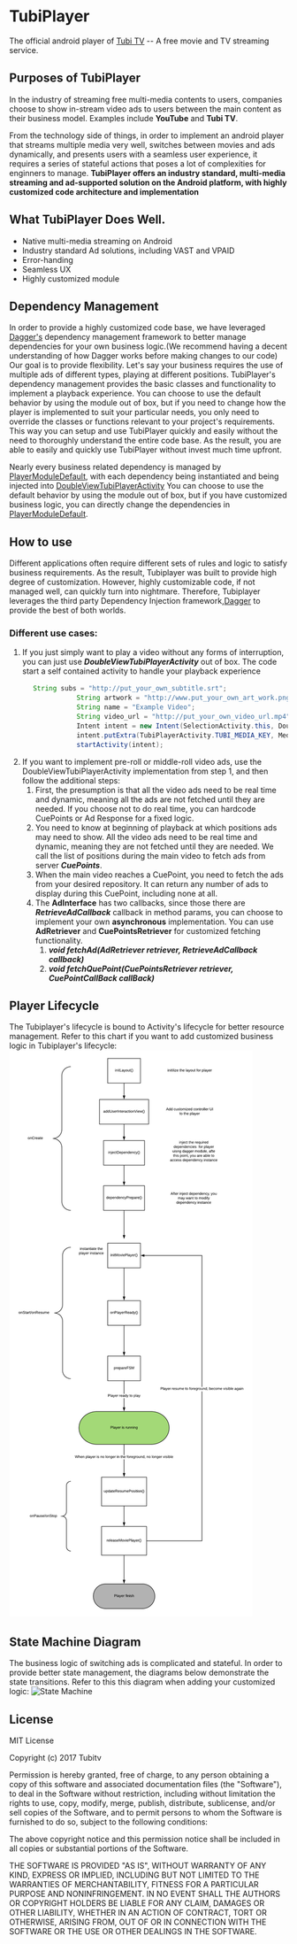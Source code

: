 # TubiPlayer
The official android player of [Tubi TV](https://www.tubi.tv) -- A free movie and TV streaming service.

## Purposes of TubiPlayer
In the industry of streaming free multi-media contents to users, companies choose to show in-stream video ads to users between the main content as their business model. Examples include **YouTube** and **Tubi TV**.

From the technology side of things, in order to implement an android player that streams multiple media very well, switches between movies and ads dynamically, and presents users with a seamless user experience, it requires a series of stateful actions that poses a lot of complexities for enginners to manage. **TubiPlayer offers an industry standard, multi-media streaming and ad-supported solution on the Android platform, with highly customized code architecture and implementation**

## What TubiPlayer Does Well.
* Native multi-media streaming on Android
* Industry standard Ad solutions, including VAST and VPAID
* Error-handing
* Seamless UX 
* Highly customized module


## Dependency Management
In order to provide a highly customized code base, we have leveraged [Dagger's](https://github.com/google/dagger) dependency management framework to better manage dependencies for your own business logic.(We recommend having a decent understanding of how Dagger works before making changes to our code)
Our goal is to provide flexibility. Let's say your business requires the use of multiple ads of different types, playing at different positions. TubiPlayer's dependency management provides the basic classes and functionality
to implement a playback experience.
You can choose to use the default behavior by using the module out of box, but if you need to change how the player is implemented to suit your particular needs, you only need to override the classes or functions relevant to your project's requirements. This way you can setup and use TubiPlayer quickly and easily without the need to thoroughly understand the entire code base.
As the result, you are able to easily and quickly use TubiPlayer without invest much time upfront.

Nearly every business related dependency is managed by [PlayerModuleDefault](./lib/src/main/java/com/tubitv/media/di/PlayerModuleDefault.java), with each dependency being instantiated and being injected into [DoubleViewTubiPlayerActivity](./lib/src/main/java/com/tubitv/media/activities/DoubleViewTubiPlayerActivity.java)
You can choose to use the default behavior by using the module out of box, but if you have customized business logic, you can directly change the dependencies in [PlayerModuleDefault](./lib/src/main/java/com/tubitv/media/di/PlayerModuleDefault.java).

## How to use
Different applications often require different sets of rules and logic to satisfy business requirements. As the result, Tubiplayer was built to provide high degree of
customization. However, highly customizable code, if not managed well, can quickly turn into nightmare. Therefore, Tubiplayer leverages the third party Dependency Injection framework,[Dagger](https://github.com/google/dagger) 
to provide the best of both worlds.

### Different use cases:
1. If you just simply want to play a video without any forms of interruption, you can just use ***DoubleViewTubiPlayerActivity*** out of box. The code start a self contained activity to handle your playback experience
```java
      String subs = "http://put_your_own_subtitle.srt";
                 String artwork = "http://www.put_your_own_art_work.png";
                 String name = "Example Video";
                 String video_url = "http://put_your_own_video_url.mp4";
                 Intent intent = new Intent(SelectionActivity.this, DoubleViewTubiPlayerActivity.class);
                 intent.putExtra(TubiPlayerActivity.TUBI_MEDIA_KEY, MediaModel.video(name, video_url, artwork, null));
                 startActivity(intent);
```

2. If you want to implement pre-roll or middle-roll video ads, use the DoubleViewTubiPlayerActivity implementation from step 1, and then follow the additional steps:
    1. First, the presumption is that all the video ads need to be real time and dynamic, meaning all the ads are not fetched until they are needed. If you choose not to do real time, you can hardcode CuePoints or Ad Response for a fixed logic.
    2. You need to know at beginning of playback at which positions ads may need to show. All the video ads need to be real time and dynamic, meaning they are not fetched until they are needed.
       We call the list of positions during the main video to fetch ads from server ***CuePoints***.
    3. When the main video reaches a CuePoint, you need to fetch the ads from your desired repository. It can return any number of ads to display during this CuePoint, including none at all.
    4. The **AdInterface** has two callbacks, since those there are ***RetrieveAdCallback*** callback in method params, you can choose to implement your own **asynchronous** implementation. You can use **AdRetriever** and **CuePointsRetriever** for customized fetching functionality. 
        1. ***void fetchAd(AdRetriever retriever, RetrieveAdCallback callback)*** 
        2. ***void fetchQuePoint(CuePointsRetriever retriever, CuePointCallBack callBack)***
        



## Player Lifecycle
The Tubiplayer's lifecycle is bound to Activity's lifecycle for better resource management. Refer to this chart if you want to add customized business logic in Tubiplayer's lifecycle:
![State Machine](./documentation/tubiplayer_lifecycle.png)

## State Machine Diagram
The business logic of switching ads is complicated and stateful. In order to provide better state management, the diagrams below demonstrate the state transitions. Refer to this
this diagram when adding your customized logic:
![State Machine](https://github.com/Tubitv/TubiPlayer/blob/master/lib/doc/Screen%20Shot%202017-09-18%20at%204.23.53%20PM.png)

## License
MIT License

Copyright (c) 2017 Tubitv

Permission is hereby granted, free of charge, to any person obtaining a copy
of this software and associated documentation files (the "Software"), to deal
in the Software without restriction, including without limitation the rights
to use, copy, modify, merge, publish, distribute, sublicense, and/or sell
copies of the Software, and to permit persons to whom the Software is
furnished to do so, subject to the following conditions:

The above copyright notice and this permission notice shall be included in all
copies or substantial portions of the Software.

THE SOFTWARE IS PROVIDED "AS IS", WITHOUT WARRANTY OF ANY KIND, EXPRESS OR
IMPLIED, INCLUDING BUT NOT LIMITED TO THE WARRANTIES OF MERCHANTABILITY,
FITNESS FOR A PARTICULAR PURPOSE AND NONINFRINGEMENT. IN NO EVENT SHALL THE
AUTHORS OR COPYRIGHT HOLDERS BE LIABLE FOR ANY CLAIM, DAMAGES OR OTHER
LIABILITY, WHETHER IN AN ACTION OF CONTRACT, TORT OR OTHERWISE, ARISING FROM,
OUT OF OR IN CONNECTION WITH THE SOFTWARE OR THE USE OR OTHER DEALINGS IN THE
SOFTWARE.